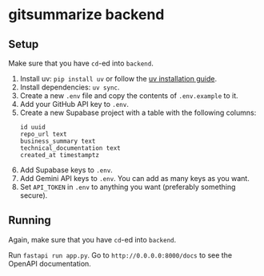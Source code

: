 # gitsummarize backend

## Setup

Make sure that you have `cd`-ed into `backend`.

1. Install uv: `pip install uv` or follow the [uv installation guide](https://docs.astral.sh/uv/getting-started/installation/).
2. Install dependencies: `uv sync`.
3. Create a new `.env` file and copy the contents of `.env.example` to it.
5. Add your GitHub API key to `.env`.
6. Create a new Supabase project with a table with the following columns:
    ```psql
    id uuid
    repo_url text
    business_summary text
    technical_documentation text
    created_at timestamptz
    ```
7. Add Supabase keys to `.env`.
8. Add Gemini API keys to `.env`. You can add as many keys as you want.
9. Set `API_TOKEN` in `.env` to anything you want (preferably something secure).

## Running
Again, make sure that you have `cd`-ed into `backend`.

Run `fastapi run app.py`. Go to `http://0.0.0.0:8000/docs` to see the OpenAPI documentation.

